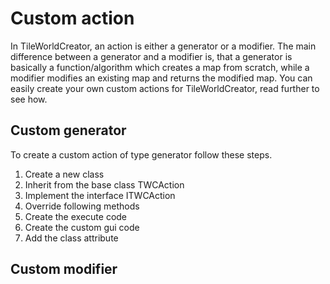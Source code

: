 # Custom action
In TileWorldCreator, an action is either a generator or a modifier. The main difference between a generator and a modifier is, that a generator is basically a function/algorithm which creates a map from scratch, while a modifier modifies an existing map and returns the modified map. 
You can easily create your own custom actions for TileWorldCreator, read further to see how.  

## Custom generator
To create a custom action of type generator follow these steps.  

1. Create a new class  
2. Inherit from the base class TWCAction  
3. Implement the interface ITWCAction   
4. Override following methods  
5. Create the execute code  
6. Create the custom gui code  
7. Add the class attribute  

## Custom modifier
